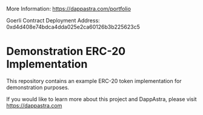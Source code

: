 More Information: https://dappastra.com/portfolio

Goerli Contract Deployment Address: 0xd4d408e74bdca4dda025e2ca60126b3b225623c5



# Demonstration ERC-20  Implementation

This repository contains an example ERC-20 token implementation for demonstration purposes.

If you would like to learn more about this project and DappAstra, please visit https://dappastra.com
